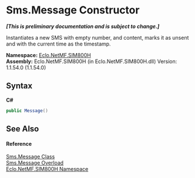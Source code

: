 # Sms.Message Constructor 
 _**\[This is preliminary documentation and is subject to change.\]**_

Instantiates a new SMS with empty number, and content, marks it as unsent and with the current time as the timestamp.

**Namespace:**&nbsp;<a href="N_Eclo_NetMF_SIM800H">Eclo.NetMF.SIM800H</a><br />**Assembly:**&nbsp;Eclo.NetMF.SIM800H (in Eclo.NetMF.SIM800H.dll) Version: 1.1.54.0 (1.1.54.0)

## Syntax

**C#**<br />
``` C#
public Message()
```


## See Also


#### Reference
<a href="T_Eclo_NetMF_SIM800H_Sms_Message">Sms.Message Class</a><br /><a href="Overload_Eclo_NetMF_SIM800H_Sms_Message__ctor">Sms.Message Overload</a><br /><a href="N_Eclo_NetMF_SIM800H">Eclo.NetMF.SIM800H Namespace</a><br />